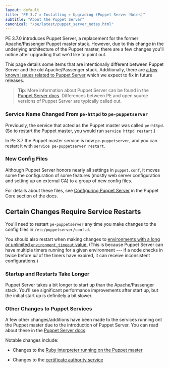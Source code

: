 ```yaml
---
layout: default
title: "PE 3.7 » Installing » Upgrading (Puppet Server Notes)"
subtitle: "About the Puppet Server"
canonical: "/pe/latest/puppet_server_notes.html"
---
```



PE 3.7.0 introduces Puppet Server, a replacement for the former Apache/Passenger Puppet master stack. However, due to this change in the underlying architecture of the Puppet master, there are a few changes you'll notice after upgrading that we'd like to point out.

This page details some items that are intentionally different between Puppet Server and the old Apache/Passenger stack. Additionally, there are [a few known issues related to Puppet Server](./release_notes_known_issues.html#known-issues-related-to-puppet-server) which  we expect to fix in future releases.

> **Tip**: More information about Puppet Server can be found in the [Puppet Server docs](/puppetserver/1.0/services_master_puppetserver.html). Differences between PE and open source versions of Puppet Server are typically called out. 

### Service Name Changed From `pe-httpd` to `pe-puppetserver`

Previously, the service that acted as the Puppet master was called `pe-httpd`. (So to restart the Puppet master, you would run `service httpd restart`.) 

In PE 3.7 the Puppet master service is now `pe-puppetserver`, and you can restart it with `service pe-puppetserver restart`. 

### New Config Files

Although Puppet Server honors nearly all settings in `puppet.conf`, it moves some the configuration of some features (mostly web server configuration and setting up an external CA) to a group of new config files.

For details about these files, see [Configuring Puppet Server](./puppet_server_config_files.html) in the Puppet Core section of the docs.

## Certain Changes Require Service Restarts

You'll need to restart `pe-puppetserver`  any time you make changes to the config files in `/etc/puppetserver/conf.d`. 

You should also restart when making changes to [environments with a long or unlimited `environment_timeout` value.](/puppet/3.7/reference/environments_configuring.html#environmenttimeout) (This is because Puppet Server can have multiple timers running for a given environment --- if a node checks in twice before _all_ of the timers have expired, it can receive inconsistent configurations.)

### Startup and Restarts Take Longer

Puppet Server takes a bit longer to start up than the Apache/Passenger stack. You’ll  see significant performance improvements after start up, but the initial start up is definitely a bit slower. 

### Other Changes to Puppet Services

A few other changes/additions have been made to the services running ont the Puppet master due to the introduction of Puppet Server. You can read about these in the [Puppet Server docs](/puppetserver/1.0/services_master_puppetserver.html#puppet's-services:-puppet-server).

Notable changes include: 

* Changes to the [Ruby interpreter running on the Puppet master](/puppetserver/1.0/services_master_puppetserver.html#jruby-interpreters)

* Changes to the [certificate authority service](/puppetserver/1.0/services_master_puppetserver.html#certificate-authority-service)


        


